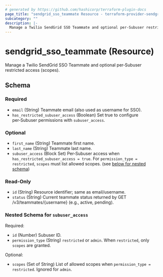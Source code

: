 ```yaml
---
# generated by https://github.com/hashicorp/terraform-plugin-docs
page_title: "sendgrid_sso_teammate Resource - terraform-provider-sendgrid"
subcategory: ""
description: |-
  Manage a Twilio SendGrid SSO Teammate and optional per‑Subuser restricted access (scopes).
---
```


# sendgrid_sso_teammate (Resource)

Manage a Twilio SendGrid SSO Teammate and optional per‑Subuser restricted access (scopes).



<!-- schema generated by tfplugindocs -->
## Schema

### Required

- `email` (String) Teammate email (also used as username for SSO).
- `has_restricted_subuser_access` (Boolean) Set true to configure per‑Subuser permissions with `subuser_access`.

### Optional

- `first_name` (String) Teammate first name.
- `last_name` (String) Teammate last name.
- `subuser_access` (Block Set) Per‑Subuser access when `has_restricted_subuser_access = true`. For `permission_type = restricted`, `scopes` must list allowed scopes. (see [below for nested schema](#nestedblock--subuser_access))

### Read-Only

- `id` (String) Resource identifier; same as email/username.
- `status` (String) Current teammate status returned by GET /v3/teammates/{username} (e.g., active, pending).

<a id="nestedblock--subuser_access"></a>
### Nested Schema for `subuser_access`

Required:

- `id` (Number) Subuser ID.
- `permission_type` (String) `restricted` or `admin`. When `restricted`, only `scopes` are granted.

Optional:

- `scopes` (Set of String) List of allowed scopes when `permission_type = restricted`. Ignored for `admin`.
